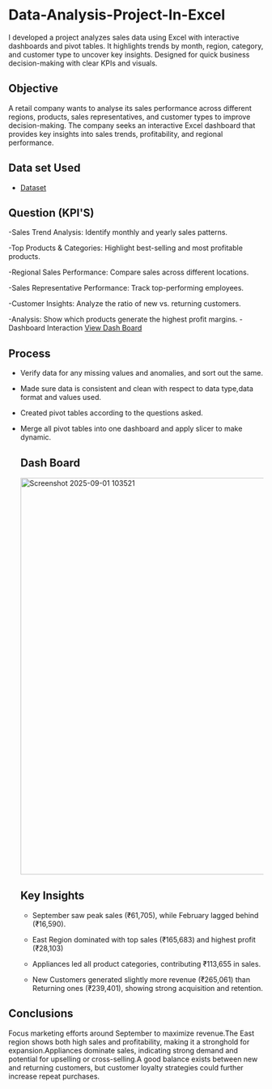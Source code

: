 # Data-Analysis-Project-In-Excel
I developed a project analyzes sales data using Excel with interactive dashboards and pivot tables. It highlights trends by month, region, category, and customer type to uncover key insights. Designed for quick business decision-making with clear KPIs and visuals.

## Objective
A retail company wants to analyse its sales performance across different regions, products, sales representatives, and customer types to improve decision-making. The company seeks an interactive Excel dashboard that provides key insights into sales trends, profitability, and regional performance.

## Data set Used
- <a href="https://github.com/Gokul-madhaiyan/Data-Analysis-Project-In-Excel/blob/main/Excel%20Project.xlsx">Dataset</a> 

## Question (KPI'S)
-Sales Trend Analysis: Identify monthly and yearly sales patterns.

-Top Products & Categories: Highlight best-selling and most profitable products.

-Regional Sales Performance: Compare sales across different locations.

-Sales Representative Performance: Track top-performing employees.

-Customer Insights: Analyze the ratio of new vs. returning customers.

-Analysis: Show which products generate the highest profit margins.
-Dashboard Interaction <a href="https://github.com/Gokul-madhaiyan/Data-Analysis-Project-In-Excel/blob/main/Screenshot%202025-09-01%20103521.png">View Dash Board</a>

## Process 
- Verify data for any missing values and anomalies, and sort out the same.

- Made sure data is consistent and clean with respect to data type,data format and values used.

- Created pivot tables according to the questions asked.

- Merge all pivot tables into one dashboard and apply slicer to make dynamic.

  ## Dash Board
  <img width="1869" height="784" alt="Screenshot 2025-09-01 103521" src="https://github.com/user-attachments/assets/69532e25-7a5b-4df4-89db-795cc469bdf8" />

  ## Key Insights
  - September saw peak sales (₹61,705), while February lagged behind (₹16,590).

  - East Region dominated with top sales (₹165,683) and highest profit (₹28,103)

  - Appliances led all product categories, contributing ₹113,655 in sales.

  - New Customers generated slightly more revenue (₹265,061) than Returning ones (₹239,401), showing strong acquisition and retention.

## Conclusions
Focus marketing efforts around September to maximize revenue.The East region shows both high sales and profitability, making it a stronghold for expansion.Appliances dominate sales, indicating strong demand and potential for upselling or cross-selling.A good balance exists between new and returning customers, but customer loyalty strategies could further increase repeat purchases.

 
